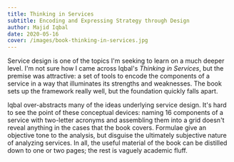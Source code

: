 ```yaml
---
title: Thinking in Services
subtitle: Encoding and Expressing Strategy through Design
author: Majid Iqbal
date: 2020-05-16
cover: /images/book-thinking-in-services.jpg
---
```


Service design is one of the topics I'm seeking to learn on a much deeper level. I'm not sure how I came across Iqbal's _Thinking in Services_, but the premise was attractive: a set of tools to encode the components of a service in a way that illuminates its strengths and weaknesses. The book sets up the framework really well, but the foundation quickly falls apart.

Iqbal over-abstracts many of the ideas underlying service design. It's hard to see the point of these conceptual devices: naming 16 components of a service with two-letter acronyms and assembling them into a grid doesn't reveal anything in the cases that the book covers. Formulae give an objective tone to the analysis, but disguise the ultimately subjective nature of analyzing services. In all, the useful material of the book can be distilled down to one or two pages; the rest is vaguely academic fluff.